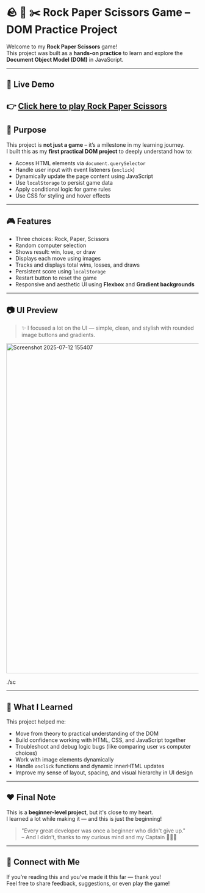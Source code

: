 # 🪨 📄 ✂️ Rock Paper Scissors Game – DOM Practice Project

Welcome to my **Rock Paper Scissors** game!  
This project was built as a **hands-on practice** to learn and explore the **Document Object Model (DOM)** in JavaScript.

---
## 🔗 Live Demo

👉 [Click here to play Rock Paper Scissors](https://ananthsai18.github.io/rock-paper-scissors/)
---

## 🎯 Purpose

This project is **not just a game** – it’s a milestone in my learning journey.  
I built this as my **first practical DOM project** to deeply understand how to:

- Access HTML elements via `document.querySelector`
- Handle user input with event listeners (`onclick`)
- Dynamically update the page content using JavaScript
- Use `localStorage` to persist game data
- Apply conditional logic for game rules
- Use CSS for styling and hover effects

---

## 🎮 Features

- Three choices: Rock, Paper, Scissors
- Random computer selection
- Shows result: win, lose, or draw
- Displays each move using images
- Tracks and displays total wins, losses, and draws
- Persistent score using `localStorage`
- Restart button to reset the game
- Responsive and aesthetic UI using **Flexbox** and **Gradient backgrounds**

---

## 📷 UI Preview

> ✨ I focused a lot on the UI — simple, clean, and stylish with rounded image buttons and gradients.

<img width="1919" height="863" alt="Screenshot 2025-07-12 155407" src="https://github.com/user-attachments/assets/2faa1299-83a2-4dfb-b20d-4c7676ebbcb2" />


./sc

---

## 🧠 What I Learned

This project helped me:

- Move from theory to practical understanding of the DOM
- Build confidence working with HTML, CSS, and JavaScript together
- Troubleshoot and debug logic bugs (like comparing user vs computer choices)
- Work with image elements dynamically
- Handle `onclick` functions and dynamic innerHTML updates
- Improve my sense of layout, spacing, and visual hierarchy in UI design

---


## ❤️ Final Note

This is a **beginner-level project**, but it's close to my heart.  
I learned a lot while making it — and this is just the beginning!

> "Every great developer was once a beginner who didn't give up."  
> – And I didn’t, thanks to my curious mind and my Captain 🧠👨‍💻

---

## 🔗 Connect with Me

If you’re reading this and you’ve made it this far — thank you!  
Feel free to share feedback, suggestions, or even play the game!

